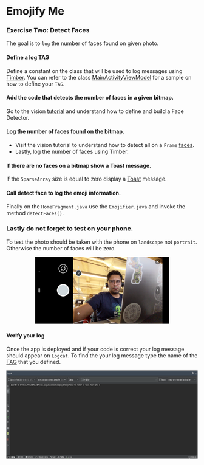 # Emojify Me

### Exercise Two: Detect Faces
The goal is to `log` the number of faces found on given photo.

#### Define a log TAG
Define a constant on the class that will be used to log messages using
[Timber](https://medium.com/mindorks/better-logging-in-android-using-timber-72e40cc2293d).
You can refer to the class [MainActivityViewModel](https://github.com/encomp/codenext_emojify/blob/01-branch/app/src/main/java/com/google/codenext/emojify/viewmodel/MainActivityViewModel.java#L25)
for a sample on how to define your `TAG`.

#### Add the code that detects the number of faces in a given bitmap.
Go to the vision [tutorial](https://developers.google.com/vision/android/detect-faces-tutorial)
and understand how to define and build a Face Detector.

#### Log the number of faces found on the bitmap.
* Visit the vision tutorial to understand how to detect all on a `Frame`
  [faces](https://developers.google.com/vision/android/detect-faces-tutorial#detecting_faces_and_facial_landmarks).
* Lastly, log the number of faces using Timber.

#### If there are no faces on a bitmap show a Toast message.
If the `SparseArray` size is equal to zero display a [Toast](https://developer.android.com/guide/topics/ui/notifiers/toasts)
message.

#### Call detect face to log the emoji information.
Finally on the `HomeFragment.java` use the `Emojifier.java` and invoke
the method `detectFaces()`.

### Lastly do not forget to test on your phone.
To test the photo should be taken with the phone on `landscape` not
`portrait`. Otherwise the number of faces will be zero.

<p align="center">
    <img src="/resources/photo_demo.png" data-canonical-src="/images/photo_demo.png" width="353" height="176" />
</p>

#### Verify your log
Once the app is deployed and if your code is correct your log message
should appear on `Logcat`. To find the your log message type the name of
the [TAG](#define-a-log-tag) that you defined.

<p align="center">
    <img src="/resources/logcat.png" data-canonical-src="/images/logcat.png" width="819" height="232" />
</p>
